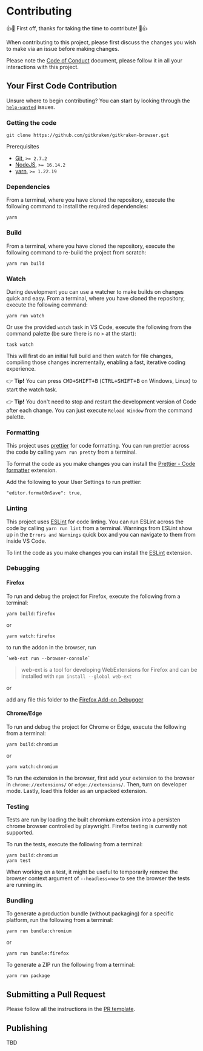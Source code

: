 # Contributing

👍🎉 First off, thanks for taking the time to contribute! 🎉👍

When contributing to this project, please first discuss the changes you wish to make via an issue before making changes.

Please note the [Code of Conduct](CODE_OF_CONDUCT.md) document, please follow it in all your interactions with this project.

## Your First Code Contribution

Unsure where to begin contributing? You can start by looking through the [`help-wanted`](https://github.com/gitkraken/gitkraken-browser/labels/help-wanted) issues.

### Getting the code

```
git clone https://github.com/gitkraken/gitkraken-browser.git
```

Prerequisites

- [Git](https://git-scm.com/), `>= 2.7.2`
- [NodeJS](https://nodejs.org/), `>= 16.14.2`
- [yarn](https://yarnpkg.com/), `>= 1.22.19`

### Dependencies

From a terminal, where you have cloned the repository, execute the following command to install the required dependencies:

```
yarn
```

### Build

From a terminal, where you have cloned the repository, execute the following command to re-build the project from scratch:

```
yarn run build
```

### Watch

During development you can use a watcher to make builds on changes quick and easy. From a terminal, where you have cloned the repository, execute the following command:

```
yarn run watch
```

Or use the provided `watch` task in VS Code, execute the following from the command palette (be sure there is no `>` at the start):

```
task watch
```

This will first do an initial full build and then watch for file changes, compiling those changes incrementally, enabling a fast, iterative coding experience.

👉 **Tip!** You can press <kbd>CMD+SHIFT+B</kbd> (<kbd>CTRL+SHIFT+B</kbd> on Windows, Linux) to start the watch task.

👉 **Tip!** You don't need to stop and restart the development version of Code after each change. You can just execute `Reload Window` from the command palette.

### Formatting

This project uses [prettier](https://prettier.io/) for code formatting. You can run prettier across the code by calling `yarn run pretty` from a terminal.

To format the code as you make changes you can install the [Prettier - Code formatter](https://marketplace.visualstudio.com/items/esbenp.prettier-vscode) extension.

Add the following to your User Settings to run prettier:

```
"editor.formatOnSave": true,
```

### Linting

This project uses [ESLint](https://eslint.org/) for code linting. You can run ESLint across the code by calling `yarn run lint` from a terminal. Warnings from ESLint show up in the `Errors and Warnings` quick box and you can navigate to them from inside VS Code.

To lint the code as you make changes you can install the [ESLint](https://marketplace.visualstudio.com/items?itemName=dbaeumer.vscode-eslint) extension.

### Debugging

#### Firefox

To run and debug the project for Firefox, execute the following from a terminal:

```
yarn build:firefox
```

or

```
yarn watch:firefox
```

to run the addon in the browser, run

```
`web-ext run --browser-console`
```

> web-ext is a tool for developing WebExtensions for Firefox and can be installed with `npm install --global web-ext`

or

add any file this folder to the [Firefox Add-on Debugger](about:debugging#/runtime/this-firefox)

#### Chrome/Edge

To run and debug the project for Chrome or Edge, execute the following from a terminal:

```
yarn build:chromium
```

or

```
yarn watch:chromium
```

To run the extension in the browser, first add your extension to the browser in `chrome://extensions/` or `edge://extensions/`. Then, turn on developer mode. Lastly, load this folder as an unpacked extension.

### Testing

Tests are run by loading the built chromium extension into a persisten chrome browser controlled by playwright. Firefox testing is currently not supported.

To run the tests, execute the following from a terminal:

```
yarn build:chromium
yarn test
```

When working on a test, it might be useful to temporarily remove the browser context argument of `--headless=new` to see the browser the tests are running in.

### Bundling

To generate a production bundle (without packaging) for a specific platform, run the following from a terminal:

```
yarn run bundle:chromium
```

or

```
yarn run bundle:firefox
```

To generate a ZIP run the following from a terminal:

```
yarn run package
```

## Submitting a Pull Request

Please follow all the instructions in the [PR template](.github/PULL_REQUEST_TEMPLATE.md).

## Publishing

TBD
